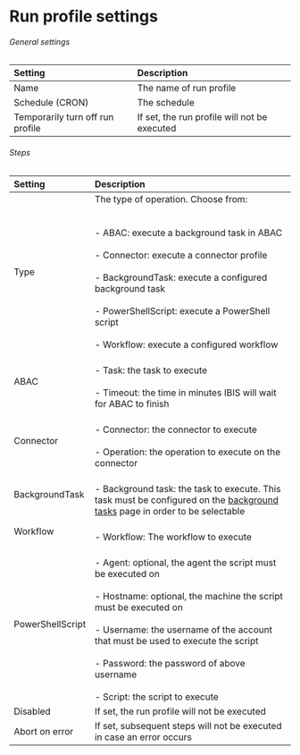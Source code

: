 # <span id="index"></span>Run profile settings

###### General settings

|              Setting             |                  Description                 |
|:---------------------------------|:---------------------------------------------|
| Name                             | The name of run profile                      |
| Schedule (CRON)                  | The schedule                                 |
| Temporarily turn off run profile | If set, the run profile will not be executed |

###### Steps

|      Setting     |                                                                                                                                                     Description                                                                                                                                                     |
|:----------------|:-------------------------------------------------------------------------------------------------------------------------------------------------------------------------------------------------------------------------------------------------------------------------------------------------------------------|
| Type             | The type of operation. Choose from:<br> <br> <br>- ABAC: execute a background task in ABAC<br> <br>- Connector: execute a connector profile<br> <br>- BackgroundTask: execute a configured background task<br> <br>- PowerShellScript: execute a PowerShell script<br> <br>- Workflow: execute a configured workflow          |
| ABAC             |  <br>- Task: the task to execute<br> <br>- Timeout: the time in minutes IBIS will wait for ABAC to finish                                                                                                                                                                                                               |
| Connector        |  <br>- Connector: the connector to execute<br> <br>- Operation: the operation to execute on the connector                                                                                                                                                                                                               |
| BackgroundTask   |  <br>- Background task: the task to execute. This task must be configured on the [background tasks]() page in order to be selectable                                                                                                                                                                                      |
| Workflow         |  <br>- Workflow: The workflow to execute                                                                                                                                                                                                                                                                              |
| PowerShellScript |  <br>- Agent: optional, the agent the script must be executed on<br> <br>- Hostname: optional, the machine the script must be executed on<br> <br>- Username: the username of the account that must be used to execute the script<br> <br>- Password: the password of above username<br> <br>- Script: the script to execute  |
| Disabled         | If set, the run profile will not be executed                                                                                                                                                                                                                                                                        |
| Abort on error   | If set, subsequent steps will not be executed in case an error occurs                                                                                                                                                                                                                                               |
